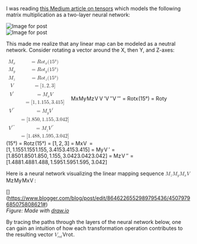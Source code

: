 <!DOCTYPE html>
<html>

<head>
  <meta charset="utf-8">
  <meta name="viewport" content="width=device-width, initial-scale=1.0">
  <title>Transformation Matrices are Neural Networks</title>
  <link rel="stylesheet" href="https://stackedit.io/style.css" />
</head>

<body class="stackedit">
  <div class="stackedit__html"><p>I was reading <a href="https://medium.com/@quantumsteinke/whats-the-difference-between-a-matrix-and-a-tensor-4505fbdc576c">this Medium article on tensors</a> which models the following matrix multiplication as a two-layer neural network:</p>
<p><img src="https://miro.medium.com/max/756/1*Bxba1gx4ec2h9qe7UNPvMg.png" alt="Image for post"><br>
<img src="https://miro.medium.com/max/496/1*GTdVep66Ln4N4Zd2JnSXbQ.png" alt="Image for post"></p>
<p>This made me realize that any linear map can be modeled as a neutral network. Consider rotating a vector around the X, then Y, and Z-axes:</p>
<p><span class="katex--display"><span class="katex-display"><span class="katex"><span class="katex-mathml"><math><semantics><mtable rowspacing="0.24999999999999992em" columnalign="right left" columnspacing="0em"><mtr><mtd><mstyle scriptlevel="0" displaystyle="true"><msub><mi>M</mi><mi>x</mi></msub></mstyle></mtd><mtd><mstyle scriptlevel="0" displaystyle="true"><mrow><mrow></mrow><mo>=</mo><mi>R</mi><mi>o</mi><msub><mi>t</mi><mi>x</mi></msub><mo stretchy="false">(</mo><mn>15</mn><mi mathvariant="normal">°</mi><mo stretchy="false">)</mo></mrow></mstyle></mtd></mtr><mtr><mtd><mstyle scriptlevel="0" displaystyle="true"><msub><mi>M</mi><mi>y</mi></msub></mstyle></mtd><mtd><mstyle scriptlevel="0" displaystyle="true"><mrow><mrow></mrow><mo>=</mo><mi>R</mi><mi>o</mi><msub><mi>t</mi><mi>y</mi></msub><mo stretchy="false">(</mo><mn>15</mn><mi mathvariant="normal">°</mi><mo stretchy="false">)</mo></mrow></mstyle></mtd></mtr><mtr><mtd><mstyle scriptlevel="0" displaystyle="true"><msub><mi>M</mi><mi>z</mi></msub></mstyle></mtd><mtd><mstyle scriptlevel="0" displaystyle="true"><mrow><mrow></mrow><mo>=</mo><mi>R</mi><mi>o</mi><msub><mi>t</mi><mi>z</mi></msub><mo stretchy="false">(</mo><mn>15</mn><mi mathvariant="normal">°</mi><mo stretchy="false">)</mo></mrow></mstyle></mtd></mtr><mtr><mtd><mstyle scriptlevel="0" displaystyle="true"><mi>V</mi></mstyle></mtd><mtd><mstyle scriptlevel="0" displaystyle="true"><mrow><mrow></mrow><mo>=</mo><mo stretchy="false">[</mo><mn>1</mn><mo separator="true">,</mo><mn>2</mn><mo separator="true">,</mo><mn>3</mn><mo stretchy="false">]</mo></mrow></mstyle></mtd></mtr><mtr><mtd><mstyle scriptlevel="0" displaystyle="true"><msup><mi>V</mi><mo mathvariant="normal">′</mo></msup></mstyle></mtd><mtd><mstyle scriptlevel="0" displaystyle="true"><mrow><mrow></mrow><mo>=</mo><msub><mi>M</mi><mi>x</mi></msub><mi>V</mi></mrow></mstyle></mtd></mtr><mtr><mtd><mstyle scriptlevel="0" displaystyle="true"><mrow></mrow></mstyle></mtd><mtd><mstyle scriptlevel="0" displaystyle="true"><mrow><mrow></mrow><mo>=</mo><mo stretchy="false">[</mo><mn>1</mn><mo separator="true">,</mo><mn mathvariant="bold">1.155</mn><mo separator="true">,</mo><mn mathvariant="bold">3.415</mn><mo stretchy="false">]</mo></mrow></mstyle></mtd></mtr><mtr><mtd><mstyle scriptlevel="0" displaystyle="true"><msup><mi>V</mi><mrow><mo mathvariant="normal">′</mo><mo mathvariant="normal">′</mo></mrow></msup></mstyle></mtd><mtd><mstyle scriptlevel="0" displaystyle="true"><mrow><mrow></mrow><mo>=</mo><msub><mi>M</mi><mi>y</mi></msub><msup><mi>V</mi><mo mathvariant="normal">′</mo></msup></mrow></mstyle></mtd></mtr><mtr><mtd><mstyle scriptlevel="0" displaystyle="true"><mrow></mrow></mstyle></mtd><mtd><mstyle scriptlevel="0" displaystyle="true"><mrow><mrow></mrow><mo>=</mo><mo stretchy="false">[</mo><mn mathvariant="bold">1.850</mn><mo separator="true">,</mo><mn>1.155</mn><mo separator="true">,</mo><mn mathvariant="bold">3.042</mn><mo stretchy="false">]</mo></mrow></mstyle></mtd></mtr><mtr><mtd><mstyle scriptlevel="0" displaystyle="true"><msup><mi>V</mi><mrow><mo mathvariant="normal">′</mo><mo mathvariant="normal">′</mo><mo mathvariant="normal">′</mo></mrow></msup></mstyle></mtd><mtd><mstyle scriptlevel="0" displaystyle="true"><mrow><mrow></mrow><mo>=</mo><msub><mi>M</mi><mi>z</mi></msub><msup><mi>V</mi><mrow><mo mathvariant="normal">′</mo><mo mathvariant="normal">′</mo></mrow></msup></mrow></mstyle></mtd></mtr><mtr><mtd><mstyle scriptlevel="0" displaystyle="true"><mrow></mrow></mstyle></mtd><mtd><mstyle scriptlevel="0" displaystyle="true"><mrow><mrow></mrow><mo>=</mo><mo stretchy="false">[</mo><mn mathvariant="bold">1.488</mn><mo separator="true">,</mo><mn mathvariant="bold">1.595</mn><mo separator="true">,</mo><mn>3.042</mn><mo stretchy="false">]</mo></mrow></mstyle></mtd></mtr></mtable><annotation encoding="application/x-tex">
\begin{aligned}
M_x &amp;= Rot_x(15°) \\
M_y &amp;= Rot_y(15°) \\
M_z &amp;= Rot_z(15°) \\
V &amp;= [1,2,3] \\
V' &amp;= M_xV \\
&amp;= [1, \pmb{1.155}, \pmb{3.415}] \\
V'' &amp;= M_yV' \\
&amp;= [\pmb{1.850}, 1.155, \pmb{3.042}] \\
V''' &amp;= M_zV'' \\
&amp;= [\pmb{1.488}, \pmb{1.595}, 3.042] \\
\end{aligned}
</annotation></semantics></math></span><span class="katex-html" aria-hidden="true"><span class="base"><span class="strut" style="height: 15em; vertical-align: -7.25em;"></span><span class="mord"><span class="mtable"><span class="col-align-r"><span class="vlist-t vlist-t2"><span class="vlist-r"><span class="vlist" style="height: 7.75em;"><span class="" style="top: -9.91em;"><span class="pstrut" style="height: 3em;"></span><span class="mord"><span class="mord"><span class="mord mathdefault" style="margin-right: 0.10903em;">M</span><span class="msupsub"><span class="vlist-t vlist-t2"><span class="vlist-r"><span class="vlist" style="height: 0.151392em;"><span class="" style="top: -2.55em; margin-left: -0.10903em; margin-right: 0.05em;"><span class="pstrut" style="height: 2.7em;"></span><span class="sizing reset-size6 size3 mtight"><span class="mord mathdefault mtight">x</span></span></span></span><span class="vlist-s">​</span></span><span class="vlist-r"><span class="vlist" style="height: 0.15em;"><span class=""></span></span></span></span></span></span></span></span><span class="" style="top: -8.41em;"><span class="pstrut" style="height: 3em;"></span><span class="mord"><span class="mord"><span class="mord mathdefault" style="margin-right: 0.10903em;">M</span><span class="msupsub"><span class="vlist-t vlist-t2"><span class="vlist-r"><span class="vlist" style="height: 0.151392em;"><span class="" style="top: -2.55em; margin-left: -0.10903em; margin-right: 0.05em;"><span class="pstrut" style="height: 2.7em;"></span><span class="sizing reset-size6 size3 mtight"><span class="mord mathdefault mtight" style="margin-right: 0.03588em;">y</span></span></span></span><span class="vlist-s">​</span></span><span class="vlist-r"><span class="vlist" style="height: 0.286108em;"><span class=""></span></span></span></span></span></span></span></span><span class="" style="top: -6.91em;"><span class="pstrut" style="height: 3em;"></span><span class="mord"><span class="mord"><span class="mord mathdefault" style="margin-right: 0.10903em;">M</span><span class="msupsub"><span class="vlist-t vlist-t2"><span class="vlist-r"><span class="vlist" style="height: 0.151392em;"><span class="" style="top: -2.55em; margin-left: -0.10903em; margin-right: 0.05em;"><span class="pstrut" style="height: 2.7em;"></span><span class="sizing reset-size6 size3 mtight"><span class="mord mathdefault mtight" style="margin-right: 0.04398em;">z</span></span></span></span><span class="vlist-s">​</span></span><span class="vlist-r"><span class="vlist" style="height: 0.15em;"><span class=""></span></span></span></span></span></span></span></span><span class="" style="top: -5.41em;"><span class="pstrut" style="height: 3em;"></span><span class="mord"><span class="mord mathdefault" style="margin-right: 0.22222em;">V</span></span></span><span class="" style="top: -3.91em;"><span class="pstrut" style="height: 3em;"></span><span class="mord"><span class="mord"><span class="mord mathdefault" style="margin-right: 0.22222em;">V</span><span class="msupsub"><span class="vlist-t"><span class="vlist-r"><span class="vlist" style="height: 0.801892em;"><span class="" style="top: -3.113em; margin-right: 0.05em;"><span class="pstrut" style="height: 2.7em;"></span><span class="sizing reset-size6 size3 mtight"><span class="mord mtight"><span class="mord mtight">′</span></span></span></span></span></span></span></span></span></span></span><span class="" style="top: -2.41em;"><span class="pstrut" style="height: 3em;"></span><span class="mord"></span></span><span class="" style="top: -0.91em;"><span class="pstrut" style="height: 3em;"></span><span class="mord"><span class="mord"><span class="mord mathdefault" style="margin-right: 0.22222em;">V</span><span class="msupsub"><span class="vlist-t"><span class="vlist-r"><span class="vlist" style="height: 0.801892em;"><span class="" style="top: -3.113em; margin-right: 0.05em;"><span class="pstrut" style="height: 2.7em;"></span><span class="sizing reset-size6 size3 mtight"><span class="mord mtight"><span class="mord mtight">′</span><span class="mord mtight">′</span></span></span></span></span></span></span></span></span></span></span><span class="" style="top: 0.59em;"><span class="pstrut" style="height: 3em;"></span><span class="mord"></span></span><span class="" style="top: 2.09em;"><span class="pstrut" style="height: 3em;"></span><span class="mord"><span class="mord"><span class="mord mathdefault" style="margin-right: 0.22222em;">V</span><span class="msupsub"><span class="vlist-t"><span class="vlist-r"><span class="vlist" style="height: 0.801892em;"><span class="" style="top: -3.113em; margin-right: 0.05em;"><span class="pstrut" style="height: 2.7em;"></span><span class="sizing reset-size6 size3 mtight"><span class="mord mtight"><span class="mord mtight">′</span><span class="mord mtight">′</span><span class="mord mtight">′</span></span></span></span></span></span></span></span></span></span></span><span class="" style="top: 3.59em;"><span class="pstrut" style="height: 3em;"></span><span class="mord"></span></span></span><span class="vlist-s">​</span></span><span class="vlist-r"><span class="vlist" style="height: 7.25em;"><span class=""></span></span></span></span></span><span class="col-align-l"><span class="vlist-t vlist-t2"><span class="vlist-r"><span class="vlist" style="height: 7.75em;"><span class="" style="top: -9.91em;"><span class="pstrut" style="height: 3em;"></span><span class="mord"><span class="mord"></span><span class="mspace" style="margin-right: 0.277778em;"></span><span class="mrel">=</span><span class="mspace" style="margin-right: 0.277778em;"></span><span class="mord mathdefault" style="margin-right: 0.00773em;">R</span><span class="mord mathdefault">o</span><span class="mord"><span class="mord mathdefault">t</span><span class="msupsub"><span class="vlist-t vlist-t2"><span class="vlist-r"><span class="vlist" style="height: 0.151392em;"><span class="" style="top: -2.55em; margin-left: 0em; margin-right: 0.05em;"><span class="pstrut" style="height: 2.7em;"></span><span class="sizing reset-size6 size3 mtight"><span class="mord mathdefault mtight">x</span></span></span></span><span class="vlist-s">​</span></span><span class="vlist-r"><span class="vlist" style="height: 0.15em;"><span class=""></span></span></span></span></span></span><span class="mopen">(</span><span class="mord">1</span><span class="mord">5</span><span class="mord">°</span><span class="mclose">)</span></span></span><span class="" style="top: -8.41em;"><span class="pstrut" style="height: 3em;"></span><span class="mord"><span class="mord"></span><span class="mspace" style="margin-right: 0.277778em;"></span><span class="mrel">=</span><span class="mspace" style="margin-right: 0.277778em;"></span><span class="mord mathdefault" style="margin-right: 0.00773em;">R</span><span class="mord mathdefault">o</span><span class="mord"><span class="mord mathdefault">t</span><span class="msupsub"><span class="vlist-t vlist-t2"><span class="vlist-r"><span class="vlist" style="height: 0.151392em;"><span class="" style="top: -2.55em; margin-left: 0em; margin-right: 0.05em;"><span class="pstrut" style="height: 2.7em;"></span><span class="sizing reset-size6 size3 mtight"><span class="mord mathdefault mtight" style="margin-right: 0.03588em;">y</span></span></span></span><span class="vlist-s">​</span></span><span class="vlist-r"><span class="vlist" style="height: 0.286108em;"><span class=""></span></span></span></span></span></span><span class="mopen">(</span><span class="mord">1</span><span class="mord">5</span><span class="mord">°</span><span class="mclose">)</span></span></span><span class="" style="top: -6.91em;"><span class="pstrut" style="height: 3em;"></span><span class="mord"><span class="mord"></span><span class="mspace" style="margin-right: 0.277778em;"></span><span class="mrel">=</span><span class="mspace" style="margin-right: 0.277778em;"></span><span class="mord mathdefault" style="margin-right: 0.00773em;">R</span><span class="mord mathdefault">o</span><span class="mord"><span class="mord mathdefault">t</span><span class="msupsub"><span class="vlist-t vlist-t2"><span class="vlist-r"><span class="vlist" style="height: 0.151392em;"><span class="" style="top: -2.55em; margin-left: 0em; margin-right: 0.05em;"><span class="pstrut" style="height: 2.7em;"></span><span class="sizing reset-size6 size3 mtight"><span class="mord mathdefault mtight" style="margin-right: 0.04398em;">z</span></span></span></span><span class="vlist-s">​</span></span><span class="vlist-r"><span class="vlist" style="height: 0.15em;"><span class=""></span></span></span></span></span></span><span class="mopen">(</span><span class="mord">1</span><span class="mord">5</span><span class="mord">°</span><span class="mclose">)</span></span></span><span class="" style="top: -5.41em;"><span class="pstrut" style="height: 3em;"></span><span class="mord"><span class="mord"></span><span class="mspace" style="margin-right: 0.277778em;"></span><span class="mrel">=</span><span class="mspace" style="margin-right: 0.277778em;"></span><span class="mopen">[</span><span class="mord">1</span><span class="mpunct">,</span><span class="mspace" style="margin-right: 0.166667em;"></span><span class="mord">2</span><span class="mpunct">,</span><span class="mspace" style="margin-right: 0.166667em;"></span><span class="mord">3</span><span class="mclose">]</span></span></span><span class="" style="top: -3.91em;"><span class="pstrut" style="height: 3em;"></span><span class="mord"><span class="mord"></span><span class="mspace" style="margin-right: 0.277778em;"></span><span class="mrel">=</span><span class="mspace" style="margin-right: 0.277778em;"></span><span class="mord"><span class="mord mathdefault" style="margin-right: 0.10903em;">M</span><span class="msupsub"><span class="vlist-t vlist-t2"><span class="vlist-r"><span class="vlist" style="height: 0.151392em;"><span class="" style="top: -2.55em; margin-left: -0.10903em; margin-right: 0.05em;"><span class="pstrut" style="height: 2.7em;"></span><span class="sizing reset-size6 size3 mtight"><span class="mord mathdefault mtight">x</span></span></span></span><span class="vlist-s">​</span></span><span class="vlist-r"><span class="vlist" style="height: 0.15em;"><span class=""></span></span></span></span></span></span><span class="mord mathdefault" style="margin-right: 0.22222em;">V</span></span></span><span class="" style="top: -2.41em;"><span class="pstrut" style="height: 3em;"></span><span class="mord"><span class="mord"></span><span class="mspace" style="margin-right: 0.277778em;"></span><span class="mrel">=</span><span class="mspace" style="margin-right: 0.277778em;"></span><span class="mopen">[</span><span class="mord">1</span><span class="mpunct">,</span><span class="mspace" style="margin-right: 0.166667em;"></span><span class="mord"><span class="mord"><span class="mord"><span class="vlist-t"><span class="vlist-r"><span class="vlist" style="height: 0.64444em;"><span class="" style="top: -3em;"><span class="pstrut" style="height: 3em;"></span><span class="rlap"><span class="strut" style="height: 0.64444em; vertical-align: 0em;"></span><span class="inner"><span class="mord"><span class="mord">1</span><span class="mord">.</span><span class="mord">1</span><span class="mord">5</span><span class="mord">5</span></span></span><span class="fix"></span></span></span></span></span></span></span><span class="mord"><span class="vlist-t"><span class="vlist-r"><span class="vlist" style="height: 0.666662em;"><span class="" style="top: -3em;"><span class="pstrut" style="height: 3em;"></span><span class="rlap"><span class="strut" style="height: 0.666662em; vertical-align: 0em;"></span><span class="inner"><span class="mord"><span class="mspace" style="margin-right: 0.0222222em;"></span><span class="vlist-t"><span class="vlist-r"><span class="vlist" style="height: 0.666662em;"><span class="" style="top: -3.02222em;"><span class="pstrut" style="height: 3em;"></span><span class="mord text"><span class="mord">1.155</span></span></span></span></span></span></span></span><span class="fix"></span></span></span></span></span></span></span><span class="mord"><span class="mspace" style="margin-right: 0.0444444em;"></span><span class="mord">1</span><span class="mord">.</span><span class="mord">1</span><span class="mord">5</span><span class="mord">5</span></span></span></span><span class="mpunct">,</span><span class="mspace" style="margin-right: 0.166667em;"></span><span class="mord"><span class="mord"><span class="mord"><span class="vlist-t"><span class="vlist-r"><span class="vlist" style="height: 0.64444em;"><span class="" style="top: -3em;"><span class="pstrut" style="height: 3em;"></span><span class="rlap"><span class="strut" style="height: 0.64444em; vertical-align: 0em;"></span><span class="inner"><span class="mord"><span class="mord">3</span><span class="mord">.</span><span class="mord">4</span><span class="mord">1</span><span class="mord">5</span></span></span><span class="fix"></span></span></span></span></span></span></span><span class="mord"><span class="vlist-t"><span class="vlist-r"><span class="vlist" style="height: 0.666662em;"><span class="" style="top: -3em;"><span class="pstrut" style="height: 3em;"></span><span class="rlap"><span class="strut" style="height: 0.666662em; vertical-align: 0em;"></span><span class="inner"><span class="mord"><span class="mspace" style="margin-right: 0.0222222em;"></span><span class="vlist-t"><span class="vlist-r"><span class="vlist" style="height: 0.666662em;"><span class="" style="top: -3.02222em;"><span class="pstrut" style="height: 3em;"></span><span class="mord text"><span class="mord">3.415</span></span></span></span></span></span></span></span><span class="fix"></span></span></span></span></span></span></span><span class="mord"><span class="mspace" style="margin-right: 0.0444444em;"></span><span class="mord">3</span><span class="mord">.</span><span class="mord">4</span><span class="mord">1</span><span class="mord">5</span></span></span></span><span class="mclose">]</span></span></span><span class="" style="top: -0.91em;"><span class="pstrut" style="height: 3em;"></span><span class="mord"><span class="mord"></span><span class="mspace" style="margin-right: 0.277778em;"></span><span class="mrel">=</span><span class="mspace" style="margin-right: 0.277778em;"></span><span class="mord"><span class="mord mathdefault" style="margin-right: 0.10903em;">M</span><span class="msupsub"><span class="vlist-t vlist-t2"><span class="vlist-r"><span class="vlist" style="height: 0.151392em;"><span class="" style="top: -2.55em; margin-left: -0.10903em; margin-right: 0.05em;"><span class="pstrut" style="height: 2.7em;"></span><span class="sizing reset-size6 size3 mtight"><span class="mord mathdefault mtight" style="margin-right: 0.03588em;">y</span></span></span></span><span class="vlist-s">​</span></span><span class="vlist-r"><span class="vlist" style="height: 0.286108em;"><span class=""></span></span></span></span></span></span><span class="mord"><span class="mord mathdefault" style="margin-right: 0.22222em;">V</span><span class="msupsub"><span class="vlist-t"><span class="vlist-r"><span class="vlist" style="height: 0.801892em;"><span class="" style="top: -3.113em; margin-right: 0.05em;"><span class="pstrut" style="height: 2.7em;"></span><span class="sizing reset-size6 size3 mtight"><span class="mord mtight"><span class="mord mtight">′</span></span></span></span></span></span></span></span></span></span></span><span class="" style="top: 0.59em;"><span class="pstrut" style="height: 3em;"></span><span class="mord"><span class="mord"></span><span class="mspace" style="margin-right: 0.277778em;"></span><span class="mrel">=</span><span class="mspace" style="margin-right: 0.277778em;"></span><span class="mopen">[</span><span class="mord"><span class="mord"><span class="mord"><span class="vlist-t"><span class="vlist-r"><span class="vlist" style="height: 0.64444em;"><span class="" style="top: -3em;"><span class="pstrut" style="height: 3em;"></span><span class="rlap"><span class="strut" style="height: 0.64444em; vertical-align: 0em;"></span><span class="inner"><span class="mord"><span class="mord">1</span><span class="mord">.</span><span class="mord">8</span><span class="mord">5</span><span class="mord">0</span></span></span><span class="fix"></span></span></span></span></span></span></span><span class="mord"><span class="vlist-t"><span class="vlist-r"><span class="vlist" style="height: 0.666662em;"><span class="" style="top: -3em;"><span class="pstrut" style="height: 3em;"></span><span class="rlap"><span class="strut" style="height: 0.666662em; vertical-align: 0em;"></span><span class="inner"><span class="mord"><span class="mspace" style="margin-right: 0.0222222em;"></span><span class="vlist-t"><span class="vlist-r"><span class="vlist" style="height: 0.666662em;"><span class="" style="top: -3.02222em;"><span class="pstrut" style="height: 3em;"></span><span class="mord text"><span class="mord">1.850</span></span></span></span></span></span></span></span><span class="fix"></span></span></span></span></span></span></span><span class="mord"><span class="mspace" style="margin-right: 0.0444444em;"></span><span class="mord">1</span><span class="mord">.</span><span class="mord">8</span><span class="mord">5</span><span class="mord">0</span></span></span></span><span class="mpunct">,</span><span class="mspace" style="margin-right: 0.166667em;"></span><span class="mord">1</span><span class="mord">.</span><span class="mord">1</span><span class="mord">5</span><span class="mord">5</span><span class="mpunct">,</span><span class="mspace" style="margin-right: 0.166667em;"></span><span class="mord"><span class="mord"><span class="mord"><span class="vlist-t"><span class="vlist-r"><span class="vlist" style="height: 0.64444em;"><span class="" style="top: -3em;"><span class="pstrut" style="height: 3em;"></span><span class="rlap"><span class="strut" style="height: 0.64444em; vertical-align: 0em;"></span><span class="inner"><span class="mord"><span class="mord">3</span><span class="mord">.</span><span class="mord">0</span><span class="mord">4</span><span class="mord">2</span></span></span><span class="fix"></span></span></span></span></span></span></span><span class="mord"><span class="vlist-t"><span class="vlist-r"><span class="vlist" style="height: 0.666662em;"><span class="" style="top: -3em;"><span class="pstrut" style="height: 3em;"></span><span class="rlap"><span class="strut" style="height: 0.666662em; vertical-align: 0em;"></span><span class="inner"><span class="mord"><span class="mspace" style="margin-right: 0.0222222em;"></span><span class="vlist-t"><span class="vlist-r"><span class="vlist" style="height: 0.666662em;"><span class="" style="top: -3.02222em;"><span class="pstrut" style="height: 3em;"></span><span class="mord text"><span class="mord">3.042</span></span></span></span></span></span></span></span><span class="fix"></span></span></span></span></span></span></span><span class="mord"><span class="mspace" style="margin-right: 0.0444444em;"></span><span class="mord">3</span><span class="mord">.</span><span class="mord">0</span><span class="mord">4</span><span class="mord">2</span></span></span></span><span class="mclose">]</span></span></span><span class="" style="top: 2.09em;"><span class="pstrut" style="height: 3em;"></span><span class="mord"><span class="mord"></span><span class="mspace" style="margin-right: 0.277778em;"></span><span class="mrel">=</span><span class="mspace" style="margin-right: 0.277778em;"></span><span class="mord"><span class="mord mathdefault" style="margin-right: 0.10903em;">M</span><span class="msupsub"><span class="vlist-t vlist-t2"><span class="vlist-r"><span class="vlist" style="height: 0.151392em;"><span class="" style="top: -2.55em; margin-left: -0.10903em; margin-right: 0.05em;"><span class="pstrut" style="height: 2.7em;"></span><span class="sizing reset-size6 size3 mtight"><span class="mord mathdefault mtight" style="margin-right: 0.04398em;">z</span></span></span></span><span class="vlist-s">​</span></span><span class="vlist-r"><span class="vlist" style="height: 0.15em;"><span class=""></span></span></span></span></span></span><span class="mord"><span class="mord mathdefault" style="margin-right: 0.22222em;">V</span><span class="msupsub"><span class="vlist-t"><span class="vlist-r"><span class="vlist" style="height: 0.801892em;"><span class="" style="top: -3.113em; margin-right: 0.05em;"><span class="pstrut" style="height: 2.7em;"></span><span class="sizing reset-size6 size3 mtight"><span class="mord mtight"><span class="mord mtight">′</span><span class="mord mtight">′</span></span></span></span></span></span></span></span></span></span></span><span class="" style="top: 3.59em;"><span class="pstrut" style="height: 3em;"></span><span class="mord"><span class="mord"></span><span class="mspace" style="margin-right: 0.277778em;"></span><span class="mrel">=</span><span class="mspace" style="margin-right: 0.277778em;"></span><span class="mopen">[</span><span class="mord"><span class="mord"><span class="mord"><span class="vlist-t"><span class="vlist-r"><span class="vlist" style="height: 0.64444em;"><span class="" style="top: -3em;"><span class="pstrut" style="height: 3em;"></span><span class="rlap"><span class="strut" style="height: 0.64444em; vertical-align: 0em;"></span><span class="inner"><span class="mord"><span class="mord">1</span><span class="mord">.</span><span class="mord">4</span><span class="mord">8</span><span class="mord">8</span></span></span><span class="fix"></span></span></span></span></span></span></span><span class="mord"><span class="vlist-t"><span class="vlist-r"><span class="vlist" style="height: 0.666662em;"><span class="" style="top: -3em;"><span class="pstrut" style="height: 3em;"></span><span class="rlap"><span class="strut" style="height: 0.666662em; vertical-align: 0em;"></span><span class="inner"><span class="mord"><span class="mspace" style="margin-right: 0.0222222em;"></span><span class="vlist-t"><span class="vlist-r"><span class="vlist" style="height: 0.666662em;"><span class="" style="top: -3.02222em;"><span class="pstrut" style="height: 3em;"></span><span class="mord text"><span class="mord">1.488</span></span></span></span></span></span></span></span><span class="fix"></span></span></span></span></span></span></span><span class="mord"><span class="mspace" style="margin-right: 0.0444444em;"></span><span class="mord">1</span><span class="mord">.</span><span class="mord">4</span><span class="mord">8</span><span class="mord">8</span></span></span></span><span class="mpunct">,</span><span class="mspace" style="margin-right: 0.166667em;"></span><span class="mord"><span class="mord"><span class="mord"><span class="vlist-t"><span class="vlist-r"><span class="vlist" style="height: 0.64444em;"><span class="" style="top: -3em;"><span class="pstrut" style="height: 3em;"></span><span class="rlap"><span class="strut" style="height: 0.64444em; vertical-align: 0em;"></span><span class="inner"><span class="mord"><span class="mord">1</span><span class="mord">.</span><span class="mord">5</span><span class="mord">9</span><span class="mord">5</span></span></span><span class="fix"></span></span></span></span></span></span></span><span class="mord"><span class="vlist-t"><span class="vlist-r"><span class="vlist" style="height: 0.666662em;"><span class="" style="top: -3em;"><span class="pstrut" style="height: 3em;"></span><span class="rlap"><span class="strut" style="height: 0.666662em; vertical-align: 0em;"></span><span class="inner"><span class="mord"><span class="mspace" style="margin-right: 0.0222222em;"></span><span class="vlist-t"><span class="vlist-r"><span class="vlist" style="height: 0.666662em;"><span class="" style="top: -3.02222em;"><span class="pstrut" style="height: 3em;"></span><span class="mord text"><span class="mord">1.595</span></span></span></span></span></span></span></span><span class="fix"></span></span></span></span></span></span></span><span class="mord"><span class="mspace" style="margin-right: 0.0444444em;"></span><span class="mord">1</span><span class="mord">.</span><span class="mord">5</span><span class="mord">9</span><span class="mord">5</span></span></span></span><span class="mpunct">,</span><span class="mspace" style="margin-right: 0.166667em;"></span><span class="mord">3</span><span class="mord">.</span><span class="mord">0</span><span class="mord">4</span><span class="mord">2</span><span class="mclose">]</span></span></span></span><span class="vlist-s">​</span></span><span class="vlist-r"><span class="vlist" style="height: 7.25em;"><span class=""></span></span></span></span></span></span></span></span></span></span></span></span></p>
<p>Here is a neural network visualizing the linear mapping sequence <span class="katex--inline"><span class="katex"><span class="katex-mathml"><math><semantics><mrow><msub><mi>M</mi><mi>z</mi></msub><msub><mi>M</mi><mi>y</mi></msub><msub><mi>M</mi><mi>x</mi></msub><mi>V</mi></mrow><annotation encoding="application/x-tex">M_zM_yM_xV</annotation></semantics></math></span><span class="katex-html" aria-hidden="true"><span class="base"><span class="strut" style="height: 0.969438em; vertical-align: -0.286108em;"></span><span class="mord"><span class="mord mathdefault" style="margin-right: 0.10903em;">M</span><span class="msupsub"><span class="vlist-t vlist-t2"><span class="vlist-r"><span class="vlist" style="height: 0.151392em;"><span class="" style="top: -2.55em; margin-left: -0.10903em; margin-right: 0.05em;"><span class="pstrut" style="height: 2.7em;"></span><span class="sizing reset-size6 size3 mtight"><span class="mord mathdefault mtight" style="margin-right: 0.04398em;">z</span></span></span></span><span class="vlist-s">​</span></span><span class="vlist-r"><span class="vlist" style="height: 0.15em;"><span class=""></span></span></span></span></span></span><span class="mord"><span class="mord mathdefault" style="margin-right: 0.10903em;">M</span><span class="msupsub"><span class="vlist-t vlist-t2"><span class="vlist-r"><span class="vlist" style="height: 0.151392em;"><span class="" style="top: -2.55em; margin-left: -0.10903em; margin-right: 0.05em;"><span class="pstrut" style="height: 2.7em;"></span><span class="sizing reset-size6 size3 mtight"><span class="mord mathdefault mtight" style="margin-right: 0.03588em;">y</span></span></span></span><span class="vlist-s">​</span></span><span class="vlist-r"><span class="vlist" style="height: 0.286108em;"><span class=""></span></span></span></span></span></span><span class="mord"><span class="mord mathdefault" style="margin-right: 0.10903em;">M</span><span class="msupsub"><span class="vlist-t vlist-t2"><span class="vlist-r"><span class="vlist" style="height: 0.151392em;"><span class="" style="top: -2.55em; margin-left: -0.10903em; margin-right: 0.05em;"><span class="pstrut" style="height: 2.7em;"></span><span class="sizing reset-size6 size3 mtight"><span class="mord mathdefault mtight">x</span></span></span></span><span class="vlist-s">​</span></span><span class="vlist-r"><span class="vlist" style="height: 0.15em;"><span class=""></span></span></span></span></span></span><span class="mord mathdefault" style="margin-right: 0.22222em;">V</span></span></span></span></span>:</p>
<p>[<img src="https://1.bp.blogspot.com/-YTDB2hrFi9I/Xx4V06dJjXI/AAAAAAAAJ28/CY6v_QTgHh0wDJ9hWvIuOJ3J4fHrfAdTQCLcBGAsYHQ/d/rotations.png" alt="">]<br>
(<a href="https://www.blogger.com/blog/post/edit/8646226552989795436/4507979685075808621#">https://www.blogger.com/blog/post/edit/8646226552989795436/4507979685075808621#</a>)<br>
<em>Figure: Made with <a href="https://draw.io/">draw.io</a></em></p>
<p>By tracing the paths through the layers of the neural network below, one can gain an intuition of how each transformation operation contributes to the resulting vector <span class="katex--inline"><span class="katex"><span class="katex-mathml"><math><semantics><mrow><msub><mi>V</mi><mrow><mi>r</mi><mi>o</mi><mi>t</mi></mrow></msub></mrow><annotation encoding="application/x-tex">V_{rot}</annotation></semantics></math></span><span class="katex-html" aria-hidden="true"><span class="base"><span class="strut" style="height: 0.83333em; vertical-align: -0.15em;"></span><span class="mord"><span class="mord mathdefault" style="margin-right: 0.22222em;">V</span><span class="msupsub"><span class="vlist-t vlist-t2"><span class="vlist-r"><span class="vlist" style="height: 0.280556em;"><span class="" style="top: -2.55em; margin-left: -0.22222em; margin-right: 0.05em;"><span class="pstrut" style="height: 2.7em;"></span><span class="sizing reset-size6 size3 mtight"><span class="mord mtight"><span class="mord mathdefault mtight" style="margin-right: 0.02778em;">r</span><span class="mord mathdefault mtight">o</span><span class="mord mathdefault mtight">t</span></span></span></span></span><span class="vlist-s">​</span></span><span class="vlist-r"><span class="vlist" style="height: 0.15em;"><span class=""></span></span></span></span></span></span></span></span></span></span>.</p>
</div>
</body>

</html>
